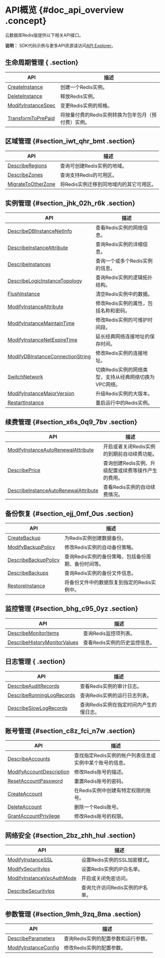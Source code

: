 # API概览 {#doc_api_overview .concept}

云数据库Redis版提供以下相关API接口。

**说明：** SDK代码示例与更多API资源请访问[API Explorer](https://api.aliyun.com/)。

## 生命周期管理 { .section}

|API|描述|
|---|--|
|[CreateInstance](cn.zh-CN/API参考/生命周期管理/CreateInstance.md#)|创建一个Redis实例。|
|[DeleteInstance](cn.zh-CN/API参考/生命周期管理/DeleteInstance.md#)|释放Redis实例。|
|[ModifyInstanceSpec](cn.zh-CN/API参考/生命周期管理/ModifyInstanceSpec.md#)|变更Redis实例的规格。|
|[TransformToPrePaid](cn.zh-CN/API参考/生命周期管理/TransformToPrePaid.md#)|将按量付费的Redis实例转换为包年包月（预付费）实例。|

## 区域管理 {#section_iwt_qhr_bmt .section}

|API|描述|
|---|--|
|[DescribeRegions](cn.zh-CN/API参考/区域管理/DescribeRegions.md#)|查询可创建Redis实例的地域。|
|[DescribeZones](cn.zh-CN/API参考/区域管理/DescribeZones.md#)|查询支持Redis的可用区。|
|[MigrateToOtherZone](cn.zh-CN/API参考/区域管理/MigrateToOtherZone.md#)|将Redis实例迁移到同地域内的其它可用区。|

## 实例管理 {#section_jhk_02h_r6k .section}

|API|描述|
|---|--|
|[DescribeDBInstanceNetInfo](cn.zh-CN/API参考/实例管理/DescribeDBInstanceNetInfo.md#)|查看Redis实例的网络信息。|
|[DescribeInstanceAttribute](cn.zh-CN/API参考/实例管理/DescribeInstanceAttribute.md#)|查询Redis实例的详细信息。|
|[DescribeInstances](cn.zh-CN/API参考/实例管理/DescribeInstances.md#)|查询一个或多个Redis实例的信息。|
|[DescribeLogicInstanceTopology](cn.zh-CN/API参考/实例管理/DescribeLogicInstanceTopology.md#)|查询Redis实例的逻辑拓扑结构。|
|[FlushInstance](cn.zh-CN/API参考/实例管理/FlushInstance.md#)|清空Redis实例中的数据。|
|[ModifyInstanceAttribute](cn.zh-CN/API参考/实例管理/ModifyInstanceAttribute.md#)|修改Redis实例的属性，包括名称和密码。|
|[ModifyInstanceMaintainTime](cn.zh-CN/API参考/实例管理/ModifyInstanceMaintainTime.md#)|修改Redis实例的可维护时间段。|
|[ModifyInstanceNetExpireTime](cn.zh-CN/API参考/实例管理/ModifyInstanceNetExpireTime.md#)|延长经典网络连接地址的保存时间。|
|[ModifyDBInstanceConnectionString](cn.zh-CN/API参考/实例管理/ModifyDBInstanceConnectionString.md#)|修改Redis实例的连接地址。|
|[SwitchNetwork](cn.zh-CN/API参考/实例管理/SwitchNetwork.md#)|切换Redis实例的网络类型，支持从经典网络切换为VPC网络。|
|[ModifyInstanceMajorVersion](cn.zh-CN/API参考/实例管理/ModifyInstanceMajorVersion.md#)|升级Redis实例的大版本。|
|[RestartInstance](cn.zh-CN/API参考/实例管理/RestartInstance.md#)|重启运行中的Redis实例。|

## 续费管理 {#section_x6s_0q9_7bv .section}

|API|描述|
|---|--|
|[ModifyInstanceAutoRenewalAttribute](cn.zh-CN/API参考/续费管理/ModifyInstanceAutoRenewalAttribute.md#)|开启或者关闭Redis实例的到期前自动续费功能。|
|[DescribePrice](cn.zh-CN/API参考/续费管理/DescribePrice.md#)|查询创建Redis实例、升级配置或续费等操作产生的费用。|
|[DescribeInstanceAutoRenewalAttribute](cn.zh-CN/API参考/续费管理/DescribeInstanceAutoRenewalAttribute.md#)|查看Redis实例的自动续费情况。|

## 备份恢复 {#section_ejj_0mf_0us .section}

|API|描述|
|---|--|
|[CreateBackup](cn.zh-CN/API参考/备份恢复/CreateBackup.md#)|为Redis实例创建数据备份。|
|[ModifyBackupPolicy](cn.zh-CN/API参考/备份恢复/ModifyBackupPolicy.md#)|修改Redis实例的自动备份策略。|
|[DescribeBackupPolicy](cn.zh-CN/API参考/备份恢复/DescribeBackupPolicy.md#)|查询Redis实例的备份策略，包括备份周期、备份时间等。|
|[DescribeBackups](cn.zh-CN/API参考/备份恢复/DescribeBackups.md#)|查询Redis实例的备份文件信息。|
|[RestoreInstance](cn.zh-CN/API参考/备份恢复/RestoreInstance.md#)|将备份文件中的数据恢复到指定的Redis实例中。|

## 监控管理 {#section_bhg_c95_0yz .section}

|API|描述|
|---|--|
|[DescribeMonitorItems](cn.zh-CN/API参考/监控管理/DescribeMonitorItems.md#)|查询Redis监控项列表。|
|[DescribeHistoryMonitorValues](cn.zh-CN/API参考/监控管理/DescribeHistoryMonitorValues.md#)|查看Redis实例的历史监控信息。|

## 日志管理 { .section}

|API|描述|
|---|--|
|[DescribeAuditRecords](cn.zh-CN/API参考/日志管理/DescribeAuditRecords.md#)|查看Redis实例的审计日志。|
|[DescribeRunningLogRecords](cn.zh-CN/API参考/日志管理/DescribeRunningLogRecords.md#)|查询Redis实例的运行日志列表。|
|[DescribeSlowLogRecords](cn.zh-CN/API参考/日志管理/DescribeSlowLogRecords.md#)|查询Redis实例在指定时间内产生的慢日志。|

## 账号管理 {#section_c8z_fci_n7w .section}

|API|描述|
|---|--|
|[DescribeAccounts](cn.zh-CN/API参考/账号管理/DescribeAccounts.md#)|查找指定Redis实例的帐户列表信息或实例中某个账号的信息。|
|[ModifyAccountDescription](cn.zh-CN/API参考/账号管理/ModifyAccountDescription.md#)|修改Redis账号的描述。|
|[ResetAccountPassword](cn.zh-CN/API参考/账号管理/ResetAccountPassword.md#)|重置Redis账号的密码。|
|[CreateAccount](cn.zh-CN/API参考/账号管理/CreateAccount.md#)|在Redis实例中创建有特定权限的账号。|
|[DeleteAccount](cn.zh-CN/API参考/账号管理/DeleteAccount.md#)|删除一个Redis账号。|
|[GrantAccountPrivilege](cn.zh-CN/API参考/账号管理/GrantAccountPrivilege.md#)|修改Redis账号的权限。|

## 网络安全 {#section_2bz_zhh_hul .section}

|API|描述|
|---|--|
|[ModifyInstanceSSL](cn.zh-CN/API参考/网络安全/ModifyInstanceSSL.md#)|设置Redis实例的SSL加密模式。|
|[ModifySecurityIps](cn.zh-CN/API参考/网络安全/ModifySecurityIps.md#)|设置Redis实例的IP白名单。|
|[ModifyInstanceVpcAuthMode](cn.zh-CN/API参考/网络安全/ModifyInstanceVpcAuthMode.md#)|开启或关闭免密访问。|
|[DescribeSecurityIps](cn.zh-CN/API参考/网络安全/DescribeSecurityIps.md#)|查询允许访问Redis实例的IP名单。|

## 参数管理 {#section_9mh_9zq_8ma .section}

|API|描述|
|---|--|
|[DescribeParameters](cn.zh-CN/API参考/参数管理/DescribeParameters.md#)|查询Redis实例的配置参数和运行参数。|
|[ModifyInstanceConfig](cn.zh-CN/API参考/参数管理/ModifyInstanceConfig.md#)|修改Redis实例的配置参数。|

